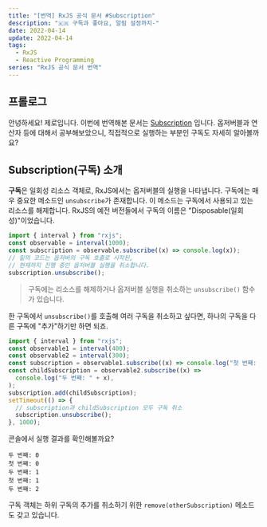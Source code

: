 ```yaml
---
title: "[번역] RxJS 공식 문서 #Subscription"
description: "🇰🇷 구독과 좋아요, 알림 설정까지-"
date: 2022-04-14
update: 2022-04-14
tags:
  - RxJS
  - Reactive Programming
series: "RxJS 공식 문서 번역"
---
```

  
## 프롤로그

안녕하세요! 제로입니다.
이번에 번역해본 문서는 [Subscription](https://rxjs.dev/guide/subscription) 입니다. 
옵저버블과 연산자 등에 대해서 공부해보았으니, 직접적으로 실행하는 부분인 구독도 자세히 알아볼까요?

## Subscription(구독) 소개

**구독**은 일회성 리소스 객체로, RxJS에서는 옵저버블의 실행을 나타냅니다.
구독에는 매우 중요한 메소드인 `unsubscribe`가 존재합니다.
이 메소드는 구독에서 사용되고 있는 리소스를 해제합니다.
RxJS의 예전 버전들에서 구독의 이름은 "Disposable(일회성)"이었습니다.

```ts
import { interval } from "rxjs";
const observable = interval(1000);
const subscription = observable.subscribe((x) => console.log(x));
// 밑의 코드는 옵저버의 구독 호출로 시작된,
// 현재까지 진행 중인 옵저버블 실행을 취소합니다.
subscription.unsubscribe();
```

> 구독에는 리소스를 해제하거나 옵저버블 실행을 취소하는 `unsubscribe()` 함수가 있습니다.

한 구독에서 `unsubscribe()`를 호출해 여러 구독을 취소하고 싶다면,
하나의 구독을 다른 구독에 "추가"하기만 하면 되죠.

```ts
import { interval } from "rxjs";
const observable1 = interval(400);
const observable2 = interval(300);
const subscription = observable1.subscribe((x) => console.log("첫 번째: " + x));
const childSubscription = observable2.subscribe((x) =>
  console.log("두 번째: " + x),
);
subscription.add(childSubscription);
setTimeout(() => {
  // subscription과 childSubscription 모두 구독 취소
  subscription.unsubscribe();
}, 1000);
```

콘솔에서 실행 결과를 확인해볼까요?

```none
두 번째: 0
첫 번째: 0
두 번째: 1
첫 번째: 1
두 번째: 2
```

구독 객체는 하위 구독의 추가를 취소하기 위한 `remove(otherSubscription)` 메소드도 갖고 있습니다.
